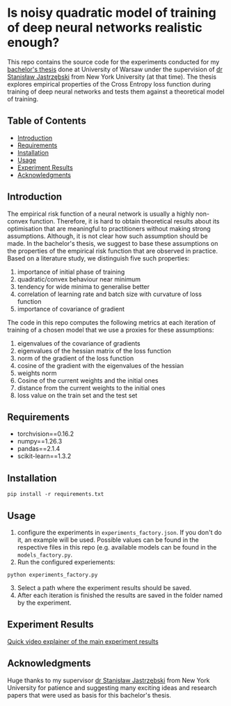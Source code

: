 # Is noisy quadratic model of training of deep neural networks realistic enough?
This repo contains the source code for the experiments conducted for my [bachelor's thesis](https://drive.google.com/file/d/1oWwokqQ2M9DVNyx7Ctv0KoTLOsZ1LZjQ/view?usp=sharing) done at University of Warsaw under the supervision of [dr Stanisław Jastrzębski](https://sjastrzebski.com/) from New York University (at that time). The thesis explores empirical properties of the Cross Entropy loss function during training of deep neural networks and tests them against a theoretical model of training.  

## Table of Contents
- [Introduction](#introduction)
- [Requirements](#requirements)
- [Installation](#installation)
- [Usage](#usage)
- [Experiment Results](#experiment-results)
- [Acknowledgments](#acknowledgments)
## Introduction
The empirical risk function of a neural network is usually a highly non-convex function. Therefore, it is hard to obtain theoretical results about its optimisation that are meaningful
to practitioners without making strong assumptions. Although, it is not clear how such assumption should be made. In the bachelor's thesis, we suggest to base these assumptions on the
properties of the empirical risk function that are observed in practice. Based on a literature study, we distinguish five such properties:
1. importance of initial phase of training
2. quadratic/convex behaviour near minimum
3. tendency for wide minima to generalise better
4. correlation of learning rate and batch size with curvature of loss function
5. importance of covariance of gradient
   
The code in this repo computes the following metrics at each iteration of training of a chosen model that we use a proxies for these assumptions:
1. eigenvalues of the covariance of gradients
2. eigenvalues of the hessian matrix of the loss function
3. norm of the gradient of the loss function
4. cosine of the gradient with the eigenvalues of the hessian
5. weights norm
6. Cosine of the current weights and the initial ones
7. distance from the current weights to the initial ones
8. loss value on the train set and the test set
## Requirements
- torchvision==0.16.2
- numpy==1.26.3
- pandas==2.1.4
- scikit-learn==1.3.2
## Installation
```
pip install -r requirements.txt
```
## Usage
1. configure the experiments in `experiments_factory.json`. If you don't do it, an example will be used. Possible values can be found in the respective files in this repo (e.g. available models can be found in the `models_factory.py`.
2. Run the configured experiements:
```
python experiments_factory.py
```
3. Select a path where the experiment results should be saved.
4. After each iteration is finished the results are saved in the folder named by the experiment. 
## Experiment Results
[Quick video explainer of the main experiment results](https://www.youtube.com/watch?v=akB7jqVcsQU)
## Acknowledgments
Huge thanks to my supervisor [dr Stanisław Jastrzębski](https://sjastrzebski.com/) from New York University for patience and suggesting many exciting ideas and research papers that were used as basis for this bachelor's thesis.

